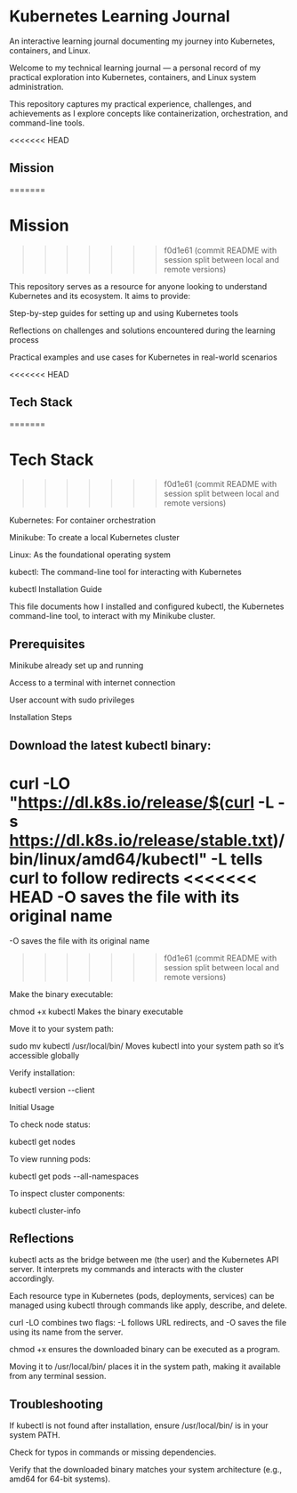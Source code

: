 # Kubernetes Learning Journal

An interactive learning journal documenting my journey into Kubernetes, containers, and Linux.

Welcome to my technical learning journal — a personal record of my practical exploration into Kubernetes, containers, and Linux system administration.

This repository captures my practical experience, challenges, and achievements as I explore concepts like containerization, orchestration, and command-line tools.

<<<<<<< HEAD
## Mission
=======
# Mission
>>>>>>> f0d1e61 (commit README with session split between local and remote versions)

This repository serves as a resource for anyone looking to understand Kubernetes and its ecosystem. It aims to provide:

Step-by-step guides for setting up and using Kubernetes tools

Reflections on challenges and solutions encountered during the learning process

Practical examples and use cases for Kubernetes in real-world scenarios

<<<<<<< HEAD
## Tech Stack
=======
# Tech Stack
>>>>>>> f0d1e61 (commit README with session split between local and remote versions)

Kubernetes: For container orchestration

Minikube: To create a local Kubernetes cluster

Linux: As the foundational operating system

kubectl: The command-line tool for interacting with Kubernetes

kubectl Installation Guide

This file documents how I installed and configured kubectl, the Kubernetes command-line tool, to interact with my Minikube cluster.

## Prerequisites

Minikube already set up and running

Access to a terminal with internet connection

User account with sudo privileges

Installation Steps

## Download the latest kubectl binary:

curl -LO "https://dl.k8s.io/release/$(curl -L -s https://dl.k8s.io/release/stable.txt)/bin/linux/amd64/kubectl"
-L tells curl to follow redirects
<<<<<<< HEAD
-O saves the file with its original name
=======
 -O saves the file with its original name
>>>>>>> f0d1e61 (commit README with session split between local and remote versions)

Make the binary executable:

chmod +x kubectl
Makes the binary executable

Move it to your system path:

sudo mv kubectl /usr/local/bin/
Moves kubectl into your system path so it’s accessible globally

Verify installation:

kubectl version --client

Initial Usage

To check node status:

kubectl get nodes

To view running pods:

kubectl get pods --all-namespaces

To inspect cluster components:

kubectl cluster-info

## Reflections

kubectl acts as the bridge between me (the user) and the Kubernetes API server. It interprets my commands and interacts with the cluster accordingly.

Each resource type in Kubernetes (pods, deployments, services) can be managed using kubectl through commands like apply, describe, and delete.

curl -LO combines two flags: -L follows URL redirects, and -O saves the file using its name from the server.

chmod +x ensures the downloaded binary can be executed as a program.

Moving it to /usr/local/bin/ places it in the system path, making it available from any terminal session.

## Troubleshooting

If kubectl is not found after installation, ensure /usr/local/bin/ is in your system PATH.

Check for typos in commands or missing dependencies.

Verify that the downloaded binary matches your system architecture (e.g., amd64 for 64-bit systems).
